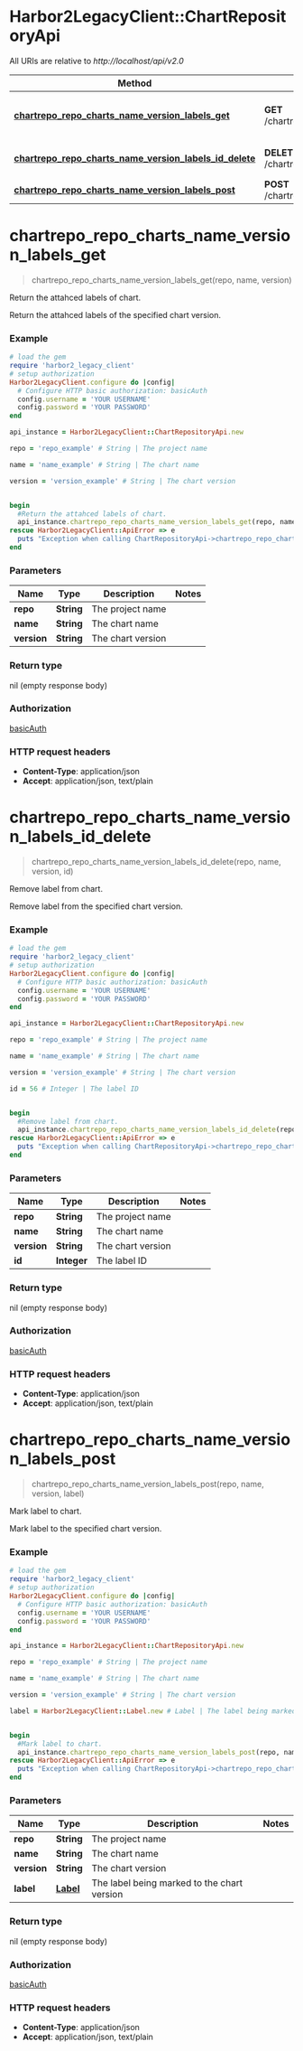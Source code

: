 # Harbor2LegacyClient::ChartRepositoryApi

All URIs are relative to *http://localhost/api/v2.0*

Method | HTTP request | Description
------------- | ------------- | -------------
[**chartrepo_repo_charts_name_version_labels_get**](ChartRepositoryApi.md#chartrepo_repo_charts_name_version_labels_get) | **GET** /chartrepo/{repo}/charts/{name}/{version}/labels | Return the attahced labels of chart.
[**chartrepo_repo_charts_name_version_labels_id_delete**](ChartRepositoryApi.md#chartrepo_repo_charts_name_version_labels_id_delete) | **DELETE** /chartrepo/{repo}/charts/{name}/{version}/labels/{id} | Remove label from chart.
[**chartrepo_repo_charts_name_version_labels_post**](ChartRepositoryApi.md#chartrepo_repo_charts_name_version_labels_post) | **POST** /chartrepo/{repo}/charts/{name}/{version}/labels | Mark label to chart.


# **chartrepo_repo_charts_name_version_labels_get**
> chartrepo_repo_charts_name_version_labels_get(repo, name, version)

Return the attahced labels of chart.

Return the attahced labels of the specified chart version.

### Example
```ruby
# load the gem
require 'harbor2_legacy_client'
# setup authorization
Harbor2LegacyClient.configure do |config|
  # Configure HTTP basic authorization: basicAuth
  config.username = 'YOUR USERNAME'
  config.password = 'YOUR PASSWORD'
end

api_instance = Harbor2LegacyClient::ChartRepositoryApi.new

repo = 'repo_example' # String | The project name

name = 'name_example' # String | The chart name

version = 'version_example' # String | The chart version


begin
  #Return the attahced labels of chart.
  api_instance.chartrepo_repo_charts_name_version_labels_get(repo, name, version)
rescue Harbor2LegacyClient::ApiError => e
  puts "Exception when calling ChartRepositoryApi->chartrepo_repo_charts_name_version_labels_get: #{e}"
end
```

### Parameters

Name | Type | Description  | Notes
------------- | ------------- | ------------- | -------------
 **repo** | **String**| The project name | 
 **name** | **String**| The chart name | 
 **version** | **String**| The chart version | 

### Return type

nil (empty response body)

### Authorization

[basicAuth](../README.md#basicAuth)

### HTTP request headers

 - **Content-Type**: application/json
 - **Accept**: application/json, text/plain



# **chartrepo_repo_charts_name_version_labels_id_delete**
> chartrepo_repo_charts_name_version_labels_id_delete(repo, name, version, id)

Remove label from chart.

Remove label from the specified chart version.

### Example
```ruby
# load the gem
require 'harbor2_legacy_client'
# setup authorization
Harbor2LegacyClient.configure do |config|
  # Configure HTTP basic authorization: basicAuth
  config.username = 'YOUR USERNAME'
  config.password = 'YOUR PASSWORD'
end

api_instance = Harbor2LegacyClient::ChartRepositoryApi.new

repo = 'repo_example' # String | The project name

name = 'name_example' # String | The chart name

version = 'version_example' # String | The chart version

id = 56 # Integer | The label ID


begin
  #Remove label from chart.
  api_instance.chartrepo_repo_charts_name_version_labels_id_delete(repo, name, version, id)
rescue Harbor2LegacyClient::ApiError => e
  puts "Exception when calling ChartRepositoryApi->chartrepo_repo_charts_name_version_labels_id_delete: #{e}"
end
```

### Parameters

Name | Type | Description  | Notes
------------- | ------------- | ------------- | -------------
 **repo** | **String**| The project name | 
 **name** | **String**| The chart name | 
 **version** | **String**| The chart version | 
 **id** | **Integer**| The label ID | 

### Return type

nil (empty response body)

### Authorization

[basicAuth](../README.md#basicAuth)

### HTTP request headers

 - **Content-Type**: application/json
 - **Accept**: application/json, text/plain



# **chartrepo_repo_charts_name_version_labels_post**
> chartrepo_repo_charts_name_version_labels_post(repo, name, version, label)

Mark label to chart.

Mark label to the specified chart version.

### Example
```ruby
# load the gem
require 'harbor2_legacy_client'
# setup authorization
Harbor2LegacyClient.configure do |config|
  # Configure HTTP basic authorization: basicAuth
  config.username = 'YOUR USERNAME'
  config.password = 'YOUR PASSWORD'
end

api_instance = Harbor2LegacyClient::ChartRepositoryApi.new

repo = 'repo_example' # String | The project name

name = 'name_example' # String | The chart name

version = 'version_example' # String | The chart version

label = Harbor2LegacyClient::Label.new # Label | The label being marked to the chart version


begin
  #Mark label to chart.
  api_instance.chartrepo_repo_charts_name_version_labels_post(repo, name, version, label)
rescue Harbor2LegacyClient::ApiError => e
  puts "Exception when calling ChartRepositoryApi->chartrepo_repo_charts_name_version_labels_post: #{e}"
end
```

### Parameters

Name | Type | Description  | Notes
------------- | ------------- | ------------- | -------------
 **repo** | **String**| The project name | 
 **name** | **String**| The chart name | 
 **version** | **String**| The chart version | 
 **label** | [**Label**](Label.md)| The label being marked to the chart version | 

### Return type

nil (empty response body)

### Authorization

[basicAuth](../README.md#basicAuth)

### HTTP request headers

 - **Content-Type**: application/json
 - **Accept**: application/json, text/plain




